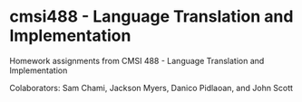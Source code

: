 # cmsi488 - Language Translation and Implementation
Homework assignments from CMSI 488 - Language Translation and Implementation

Colaborators: Sam Chami, Jackson Myers, Danico Pidlaoan, and John Scott
